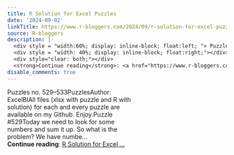 ```yaml
---
title: R Solution for Excel Puzzles
date: '2024-09-02'
linkTitle: https://www.r-bloggers.com/2024/09/r-solution-for-excel-puzzles-37/
source: R-bloggers
description: |-
  <div style = "width:60%; display: inline-block; float:left; "> Puzzles no. 529–533PuzzlesAuthor: ExcelBIAll files (xlsx with puzzle and R with solution) for each and every puzzle are available on my Github. Enjoy.Puzzle #529Today we need to look for some numbers and sum it up. So what is the problem? We have numbe...</div>
  <div style = "width: 40%; display: inline-block; float:right;"></div>
  <div style="clear: both;"></div>
  <strong>Continue reading</strong>: <a href="https://www.r-bloggers.com/2024/09/r-solution-for-excel-puzzles-37/">R Solution for Excel ...
disable_comments: true
---
```

<div style = "width:60%; display: inline-block; float:left; "> Puzzles no. 529–533PuzzlesAuthor: ExcelBIAll files (xlsx with puzzle and R with solution) for each and every puzzle are available on my Github. Enjoy.Puzzle #529Today we need to look for some numbers and sum it up. So what is the problem? We have numbe...</div>
<div style = "width: 40%; display: inline-block; float:right;"></div>
<div style="clear: both;"></div>
<strong>Continue reading</strong>: <a href="https://www.r-bloggers.com/2024/09/r-solution-for-excel-puzzles-37/">R Solution for Excel ...